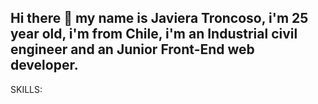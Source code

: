 ## Hi there 👋 my name is Javiera Troncoso, i'm 25 year old, i'm from Chile, i'm an Industrial civil engineer and an Junior Front-End web developer.

SKILLS:


<!--
**javieralavena/javieralavena** is a ✨ _special_ ✨ repository because its `README.md` (this file) appears on your GitHub profile.

Here are some ideas to get you started:

- 🔭 I’m currently working on ...

- 🌱 I’m currently learning ...
- 👯 I’m looking to collaborate on ...
- 🤔 I’m looking for help with ...
- 💬 Ask me about ...
- 📫 How to reach me: ...
- 😄 Pronouns: ...
- ⚡ Fun fact: ...
-->
